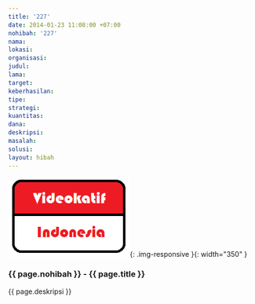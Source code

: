 ```yaml
---
title: '227'
date: 2014-01-23 11:08:00 +07:00
nohibah: '227'
nama: 
lokasi: 
organisasi: 
judul: 
lama: 
target: 
keberhasilan: 
tipe: 
strategi: 
kuantitas: 
dana: 
deskripsi: 
masalah: 
solusi: 
layout: hibah
---
```


![227](/static/img/hibahcms/227.png){: .img-responsive }{: width="350" }

### {{ page.nohibah }} - {{ page.title }}

{{ page.deskripsi }}
